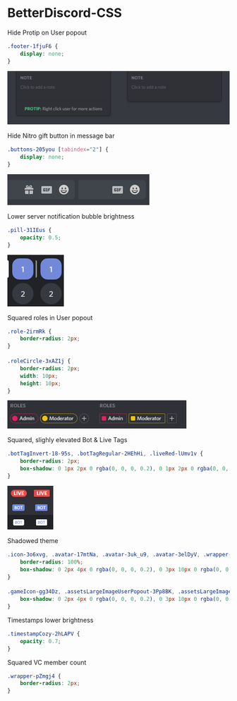 # BetterDiscord-CSS


Hide Protip on User popout
```css
.footer-1fjuF6 {
    display: none;
}
```
![Preview](https://github.com/HerbertAnthonyStevens/BetterDiscord-CSS/blob/master/css.png)

Hide Nitro gift button in message bar
```css
.buttons-205you [tabindex="2"] {
    display: none;
}
```
![Preview](https://github.com/HerbertAnthonyStevens/BetterDiscord-CSS/blob/master/css_gifting.png)

Lower server notification bubble brightness
```css
.pill-31IEus {
    opacity: 0.5;
}
```
![Preview](https://github.com/HerbertAnthonyStevens/BetterDiscord-CSS/blob/master/css_pill.png)

Squared roles in User popout
```css
.role-2irmRk {
    border-radius: 2px;
}

.roleCircle-3xAZ1j {
    border-radius: 2px;
    width: 10px;
    height: 10px;
}

```
![Preview](https://github.com/HerbertAnthonyStevens/BetterDiscord-CSS/blob/master/css_roles.png)

Squared, slighly elevated Bot & Live Tags
```css
.botTagInvert-18-95s, .botTagRegular-2HEhHi, .liveRed-lUmv1v {
    border-radius: 2px;
    box-shadow: 0 1px 2px 0 rgba(0, 0, 0, 0.2), 0 1px 2px 0 rgba(0, 0, 0, 0.19);
}
```
![Preview](https://github.com/HerbertAnthonyStevens/BetterDiscord-CSS/blob/master/css_tags.png)

Shadowed theme
```css
.icon-3o6xvg, .avatar-17mtNa, .avatar-3uk_u9, .avatar-3elDyV, .wrapper-3t9DeA {
    border-radius: 100%;
    box-shadow: 0 2px 4px 0 rgba(0, 0, 0, 0.2), 0 3px 10px 0 rgba(0, 0, 0, 0.19);
}

.gameIcon-gg34Dz, .assetsLargeImageUserPopout-3Pp8BK, .assetsLargeImageProfile-3YXDex, .assetsLargeImage-eYwpTX {
    box-shadow: 0 2px 4px 0 rgba(0, 0, 0, 0.2), 0 3px 10px 0 rgba(0, 0, 0, 0.19);
}
```

Timestamps lower brightness
```css
.timestampCozy-2hLAPV {
    opacity: 0.7;
}
```

Squared VC member count
```css
.wrapper-pZmgj4 {
    border-radius: 2px;
}
```
